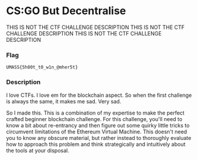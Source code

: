 # CS:GO But Decentralise

THIS IS NOT THE CTF CHALLENGE DESCRIPTION
THIS IS NOT THE CTF CHALLENGE DESCRIPTION
THIS IS NOT THE CTF CHALLENGE DESCRIPTION

### Flag
```
UMASS{5h00t_t0_w1n_@mher5t}
```

### Description

I love CTFs. I love em for the blockchain aspect. So when the first challenge is always the same, it makes me sad. Very sad.

So I made this. This is a combination of my expertise to make the perfect crafted beginner blockchain challenge. For this challenge, you'll need to know a bit about re-entrancy and then figure out some quirky little tricks to circumvent limitations of the Ethereum Virtual Machine. This doesn't need you to know any obscure material, but rather instead to thoroughly evaluate how to approach this problem and think strategically and intuitively about the tools at your disposal.

